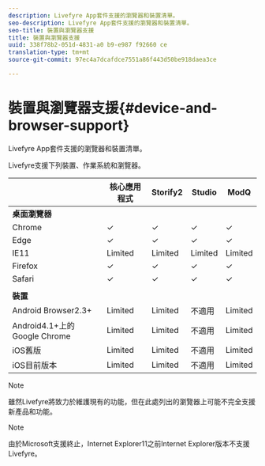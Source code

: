 ```yaml
---
description: Livefyre App套件支援的瀏覽器和裝置清單。
seo-description: Livefyre App套件支援的瀏覽器和裝置清單。
seo-title: 裝置與瀏覽器支援
title: 裝置與瀏覽器支援
uuid: 338f78b2-051d-4831-a0 b9-e987 f92660 ce
translation-type: tm+mt
source-git-commit: 97ec4a7dcafdce7551a86f443d50be918daea3ce

---
```



# 裝置與瀏覽器支援{#device-and-browser-support}

Livefyre App套件支援的瀏覽器和裝置清單。

Livefyre支援下列裝置、作業系統和瀏覽器。

|  | 核心應用程式 | Storify2 | Studio | ModQ |
|---|---|---|---|---|
| **桌面瀏覽器** |  |  |  |  |
| Chrome | ✓ | ✓ | ✓ | ✓ |
| Edge | ✓ | ✓ | ✓ | ✓ |
| IE11 | Limited | Limited | Limited | Limited |
| Firefox | ✓ | ✓ | ✓ | ✓ |
| Safari | ✓ | ✓ | ✓ | ✓ |
|  |  |  |  |  |
| **裝置** |  |  |  |  |
| Android Browser2.3+ | Limited | Limited | 不適用 | Limited |
| Android4.1+上的Google Chrome | Limited | Limited | 不適用 | Limited |
| iOS舊版 | Limited | Limited | 不適用 | Limited |
| iOS目前版本 | Limited | Limited | 不適用 | Limited |

>[!NOTE]
>
>雖然Livefyre將致力於維護現有的功能，但在此處列出的瀏覽器上可能不完全支援新產品和功能。

>[!NOTE]
>
>由於Microsoft支援終止，Internet Explorer11之前Internet Explorer版本不支援Livefyre。

